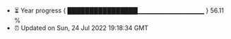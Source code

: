 - ⏳ Year progress { ████████████████▁▁▁▁▁▁▁▁▁▁▁▁▁▁ } 56.11 %
- ⏰ Updated on Sun, 24 Jul 2022 19:18:34 GMT

